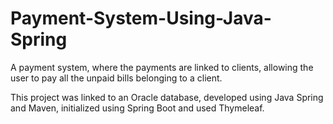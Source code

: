 # Payment-System-Using-Java-Spring
A payment system, where the payments are linked to clients, allowing the user to pay all the unpaid bills belonging to a client.

This project was linked to an Oracle database, developed using Java Spring and Maven, initialized using Spring Boot and used Thymeleaf.
